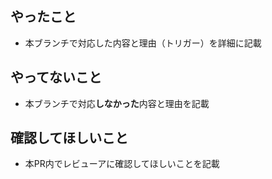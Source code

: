 ## やったこと

- 本ブランチで対応した内容と理由（トリガー）を詳細に記載

## やってないこと

- 本ブランチで対応**しなかった**内容と理由を記載

## 確認してほしいこと

- 本PR内でレビューアに確認してほしいことを記載
